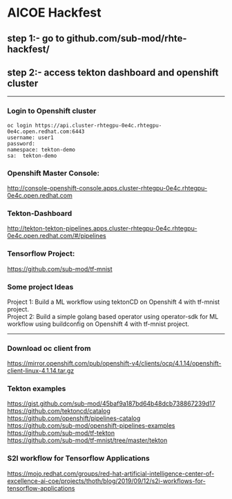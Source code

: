 # AICOE Hackfest

## step 1:- go to github.com/sub-mod/rhte-hackfest/   
## step 2:- access tekton dashboard and openshift cluster
  
---
### Login to Openshift cluster
```
oc login https://api.cluster-rhtegpu-0e4c.rhtegpu-0e4c.open.redhat.com:6443 
username: user1  
password:  
namespace: tekton-demo  
sa:  tekton-demo  
```
### Openshift Master Console: 
http://console-openshift-console.apps.cluster-rhtegpu-0e4c.rhtegpu-0e4c.open.redhat.com  
  
### Tekton-Dashboard  
http://tekton-tekton-pipelines.apps.cluster-rhtegpu-0e4c.rhtegpu-0e4c.open.redhat.com/#/pipelines  

### Tensorflow Project:  
https://github.com/sub-mod/tf-mnist  
  
### Some project Ideas
Project 1: Build a ML workflow using tektonCD on Openshift 4 with tf-mnist project.  
Project 2: Build a simple golang based operator using operator-sdk for ML workflow using buildconfig on Openshift 4 with  tf-mnist project.   

---
  
### Download oc client from  
https://mirror.openshift.com/pub/openshift-v4/clients/ocp/4.1.14/openshift-client-linux-4.1.14.tar.gz  
  
### Tekton examples    
https://gist.github.com/sub-mod/45baf9a187bd64b48dcb738867239d17   
https://github.com/tektoncd/catalog  
https://github.com/openshift/pipelines-catalog  
https://github.com/sub-mod/openshift-pipelines-examples  
https://github.com/sub-mod/tf-tekton  
https://github.com/sub-mod/tf-mnist/tree/master/tekton   
  
### S2I workflow for Tensorflow Applications  
https://mojo.redhat.com/groups/red-hat-artificial-intelligence-center-of-excellence-ai-coe/projects/thoth/blog/2019/09/12/s2i-workflows-for-tensorflow-applications

